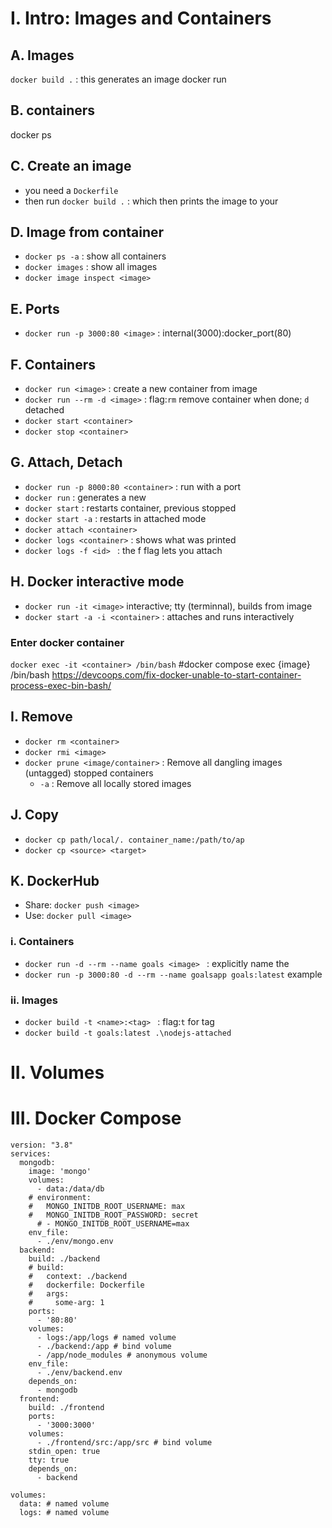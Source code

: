 

# I. Intro: Images and Containers
## A. Images
`docker build .` : this generates an image
docker run 
## B. containers
docker ps

## C. Create an image
* you need a `Dockerfile`
* then run `docker build .` : which then prints the image to your 

## D. Image from container
* `docker ps -a` : show all containers
* `docker images` : show all images
* `docker image inspect <image>`

## E. Ports
* `docker run -p 3000:80 <image>` : internal(3000):docker_port(80)

## F. Containers
* `docker run <image>` : create a new container from image
* `docker run --rm -d <image>` : flag:`rm` remove container when done; `d` detached
* `docker start <container>`
* `docker stop <container>`

## G. Attach, Detach
* `docker run -p 8000:80 <container>` : run with a port
* `docker run` : generates a new 
* `docker start` : restarts container, previous stopped
* `docker start -a` : restarts in attached mode
* `docker attach <container>`
* `docker logs <container>` : shows what was printed
* `docker logs -f <id> ` : the f flag lets you attach


## H. Docker interactive mode
* `docker run -it <image>` interactive; tty (terminnal), builds from image
* `docker start -a -i <container>` : attaches and runs interactively
### Enter docker container
`docker exec -it <container> /bin/bash`
#docker compose exec {image} /bin/bash
https://devcoops.com/fix-docker-unable-to-start-container-process-exec-bin-bash/

## I. Remove
* `docker rm <container>`
* `docker rmi <image>`
* `docker prune <image/container>` : Remove all dangling images (untagged) stopped containers
    * `-a` : Remove all locally stored images

## J. Copy
* `docker cp path/local/. container_name:/path/to/ap`
* `docker cp <source> <target>`

## K. DockerHub
* Share: `docker push <image>`
* Use: `docker pull <image>`

### i. Containers
* `docker run -d --rm --name goals <image> ` : explicitly name the
* `docker run -p 3000:80 -d --rm --name goalsapp goals:latest` example

### ii. Images
* `docker build -t <name>:<tag> ` : flag:`t` for tag
* `docker build -t goals:latest .\nodejs-attached`

# II. Volumes

# III. Docker Compose 
```
version: "3.8"
services:
  mongodb:
    image: 'mongo'
    volumes: 
      - data:/data/db
    # environment: 
    #   MONGO_INITDB_ROOT_USERNAME: max
    #   MONGO_INITDB_ROOT_PASSWORD: secret
      # - MONGO_INITDB_ROOT_USERNAME=max
    env_file: 
      - ./env/mongo.env
  backend:
    build: ./backend
    # build:
    #   context: ./backend
    #   dockerfile: Dockerfile
    #   args:
    #     some-arg: 1
    ports:
      - '80:80'
    volumes: 
      - logs:/app/logs # named volume
      - ./backend:/app # bind volume
      - /app/node_modules # anonymous volume
    env_file: 
      - ./env/backend.env
    depends_on:
      - mongodb
  frontend:
    build: ./frontend
    ports: 
      - '3000:3000'
    volumes: 
      - ./frontend/src:/app/src # bind volume
    stdin_open: true
    tty: true
    depends_on: 
      - backend

volumes: 
  data: # named volume
  logs: # named volume
```